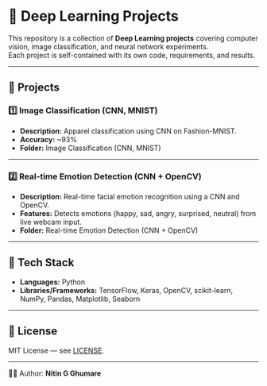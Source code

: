 # 🧠 Deep Learning Projects

This repository is a collection of **Deep Learning projects** covering computer vision, image classification, and neural network experiments.  
Each project is self-contained with its own code, requirements, and results.

---

## 📂 Projects

### 1️⃣ Image Classification (CNN, MNIST)
- **Description:** Apparel classification using CNN on Fashion-MNIST.  
- **Accuracy:** ~93%  
- **Folder:** Image Classification (CNN, MNIST)

---

### 2️⃣ Real-time Emotion Detection (CNN + OpenCV)
- **Description:** Real-time facial emotion recognition using a CNN and OpenCV.  
- **Features:** Detects emotions (happy, sad, angry, surprised, neutral) from live webcam input.  
- **Folder:** Real-time Emotion Detection (CNN + OpenCV)

---

## 🚀 Tech Stack
- **Languages:** Python  
- **Libraries/Frameworks:** TensorFlow, Keras, OpenCV, scikit-learn, NumPy, Pandas, Matplotlib, Seaborn  

---

## 📜 License
MIT License — see [LICENSE](LICENSE).

---

👨‍💻 Author: **Nitin G Ghumare**
